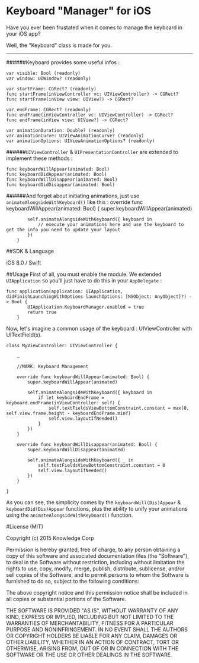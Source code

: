 # Keyboard "Manager" for iOS
Have you ever been frustated when it comes to manage the keyboard in your iOS app?

Well, the "Keyboard" class is made for you.

---
######Keyboard provides some useful infos :
	
	var visible: Bool (readonly)
    var window: UIWindow? (readonly)
    
    var startFrame: CGRect? (readonly)
    func startFrame(inViewController vc: UIViewController) -> CGRect?
    func startFrame(inView view: UIView?) -> CGRect?
    
    var endFrame: CGRect? (readonly)
    func endFrame(inViewController vc: UIViewController) -> CGRect?
	func endFrame(inView view: UIView?) -> CGRect?
    
    var animationDuration: Double? (readonly)
    var animationCurve: UIViewAnimationCurve? (readonly)
    var animationOptions: UIViewAnimationOptions? (readonly)
    
######`UIViewController` & `UIPresentationController` are extended to implement these methods :
	
	func keyboardWillAppear(animated: Bool)
	func keyboardDidAppear(animated: Bool)
	func keyboardWillDisappear(animated: Bool)
	func keyboardDidDisappear(animated: Bool)
	

######And forget about initiating animations, just use `animateAlongsideWithKeyboard()` like this :
	override func keyboardWillAppear(animated: Bool) {
        	super.keyboardWillAppear(animated)
    
        	self.animateAlongsideWithKeyboard({ keyboard in
            	// execute your animations here and use the keyboard to get the info you need to update your layout
        	})
    	}


##SDK & Language

iOS 8.0 / Swift 


##Usage
First of all, you must enable the module. We extended `UIApplication` so you'll just have to do this in your `AppDelegate` :
	
	func application(application: UIApplication, didFinishLaunchingWithOptions launchOptions: [NSObject: AnyObject]?) -> Bool {
	        UIApplication.KeyboardManager.enabled = true
	        return true
	    }

Now, let's imagine a common usage of the keyboard : UIViewController with UITextField(s).

	class MyViewController: UIViewController {	
	    
	    …
	    
	    //MARK: Keyboard Management
	    
	    override func keyboardWillAppear(animated: Bool) {
        	super.keyboardWillAppear(animated)
    
        	self.animateAlongsideWithKeyboard({ keyboard in
            	if let keyboardEndFrame = keyboard.endFrame(inViewController: self) {
                	self.textFieldsViewBottomConstraint.constant = max(0, self.view.frame.height - keyboardEndFrame.minY)
                	self.view.layoutIfNeeded()
            	}
        	})
    	}
    
    	override func keyboardWillDisappear(animated: Bool) {
        	super.keyboardWillDisappear(animated)
        
        	self.animateAlongsideWithKeyboard({ _ in
            	self.textFieldsViewBottomConstraint.constant = 0
            	self.view.layoutIfNeeded()
        	})
    	}

	}


As you can see, the simplicity comes by the `keyboardWill(Dis)Appear` & `keyboardDid(Dis)Appear` functions, plus the ability to unify your animations using the `animateAlongsideWithKeyboard()` function.


#License (MIT)

Copyright (c) 2015 Knowledge Corp

Permission is hereby granted, free of charge, to any person obtaining a copy of this software and associated documentation files (the "Software"), to deal in the Software without restriction, including without limitation the rights to use, copy, modify, merge, publish, distribute, sublicense, and/or sell copies of the Software, and to permit persons to whom the Software is furnished to do so, subject to the following conditions:

The above copyright notice and this permission notice shall be included in all copies or substantial portions of the Software.

THE SOFTWARE IS PROVIDED "AS IS", WITHOUT WARRANTY OF ANY KIND, EXPRESS OR IMPLIED, INCLUDING BUT NOT LIMITED TO THE WARRANTIES OF MERCHANTABILITY, FITNESS FOR A PARTICULAR PURPOSE AND NONINFRINGEMENT. IN NO EVENT SHALL THE AUTHORS OR COPYRIGHT HOLDERS BE LIABLE FOR ANY CLAIM, DAMAGES OR OTHER LIABILITY, WHETHER IN AN ACTION OF CONTRACT, TORT OR OTHERWISE, ARISING FROM, OUT OF OR IN CONNECTION WITH THE SOFTWARE OR THE USE OR OTHER DEALINGS IN THE SOFTWARE.

